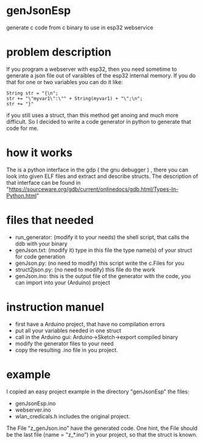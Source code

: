 # genJsonEsp
generate c code from c binary to use in esp32 webservice

# problem description
If you program a webserver with esp32, then you need sometime to generate a json file out of varaibles of the esp32 internal memory. If you do that for one or two variables you can do it like:

    String str = "{\n";
    str += "\"myvar1\":\"" + String(myvar1) + "\";\n";
    str += "}"

if you still uses a struct, than this method get anoing and much more difficult. So I decided to write a code generator in python to generate that code for me.


# how it works
The is a python interface in the gdp ( the gnu debugger ) , there you can look into given ELF files and extract and describe structs.
The description of that interface can be found in "https://sourceware.org/gdb/current/onlinedocs/gdb.html/Types-In-Python.html"

# files that needed
* run_generator: (modify it to your needs) the shell script, that calls the ddb with your binary
* genJson.txt: (modify it) type in this file the type name(s) of your struct for code generation
* genJson.py: (no need to modify) this script write the c.Files for you
* struct2json.py: (no need to modify) this file do the work
* genJson.ino: this is the output file of the generator with the code, you can import into your (Arduino) project

# instruction manuel
* first have a Arduino project, that have no compilation errors
* put all your variables needed in one struct
* call in the Arduino gui: Arduino->Sketch->export compiled binary
* modify the generator files to your need
* copy the resulting .ino file in you project.

# example
I copied an easy project example in the directory "genJsonEsp"
the files:
* genJsonEsp.ino
* webserver.ino
* wlan_credicals.h
includes the original project.

The File "z_genJson.ino" have the generated code. One hint, the File should be the last file (name = "z_*.ino") in your project, so that the struct is known.

